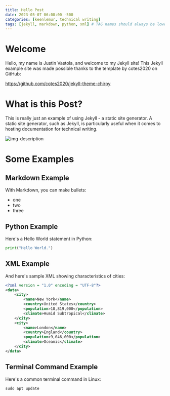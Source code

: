 ```yaml
---
title: Hello Post
date: 2023-05-07 06:00:00 -500
categories: [keenlemur, technical writing]
tags: [jekyll, markdown, python, xml] # TAG names should always be lowercase
---
```


# Welcome

Hello, my name is Justin Vastola, and welcome to my Jekyll site! This Jekyll example site was made possible thanks to the template by cotes2020 on GitHub:

https://github.com/cotes2020/jekyll-theme-chirpy

# What is this Post?

This is really just an example of using Jekyll - a static site generator. A static site generator, such as Jekyll, is particularly useful when it comes to hosting documentation for technical writing.

![img-description](https://upload.wikimedia.org/wikipedia/commons/thumb/4/42/Jekyll_%28software%29_Logo.png/120px-Jekyll_%28software%29_Logo.png)

# Some Examples

## Markdown Example

With Markdown, you can make bullets:

* one
* two
* three

## Python Example

Here's a Hello World statement in Python:

```python
print("Hello World.")
```

## XML Example

And here's sample XML showing characteristics of cities:

```xml
<?xml version = "1.0" encoding = "UTF-8"?>
<data>
    <city>
        <name>New York</name>
        <country>United States</country>
        <population>18,819,000</population>
        <climate>Humid Subtropical</climate>
    </city>
    <city>
        <name>London</name>
        <country>England</country>
        <population>9,046,000</population>
        <climate>Oceanic</climate>
    </city>
</data>
```

## Terminal Command Example

Here's a common terminal command in Linux:

```terminal
sudo apt update
```